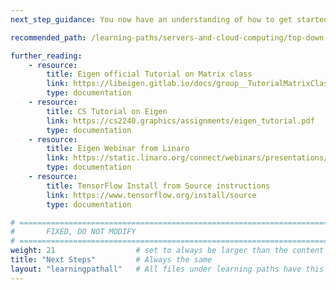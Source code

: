 ```yaml
---
next_step_guidance: You now have an understanding of how to get started with the Eigen library on Arm systems and efficiently build your own customized TensorFlow build. To learn more, please look at the links provided under further reading.

recommended_path: /learning-paths/servers-and-cloud-computing/top-down-n1/

further_reading:
    - resource:
        title: Eigen official Tutorial on Matrix class
        link: https://libeigen.gitlab.io/docs/group__TutorialMatrixClass.html
        type: documentation
    - resource:
        title: CS Tutorial on Eigen
        link: https://cs2240.graphics/assignments/eigen_tutorial.pdf
        type: documentation
    - resource:
        title: Eigen Webinar from Linaro
        link: https://static.linaro.org/connect/webinars/presentations/Eigen_Webinar_3.pdf
        type: documentation
    - resource:
        title: TensorFlow Install from Source instructions
        link: https://www.tensorflow.org/install/source
        type: documentation

# ================================================================================
#       FIXED, DO NOT MODIFY
# ================================================================================
weight: 21                  # set to always be larger than the content in this path, and one more than 'review'
title: "Next Steps"         # Always the same
layout: "learningpathall"   # All files under learning paths have this same wrapper
---
```

